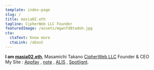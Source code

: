 ```yaml
---
template: index-page
slug: /
title: masia02.eth
tagline: CipherWeb LLC Founder
featuredImage: /assets/mgwnfd8tadoh.jpg
cta:
  ctaText: Know more
  ctaLink: /about
---
```

**I am [masia02.eth](https://masia02.eth.link/)**, Masamichi Takano [CipherWeb LLC](https://www.cipher-web.com/) Founder & CEO\
My Site : [Appfav](https://appfav.net/) , [note](https://note.com/masia02) , [ALIS](https://alis.to/users/masia02) , [Spotlignt](https://spotlight.soy/mypage?user_id=122).
